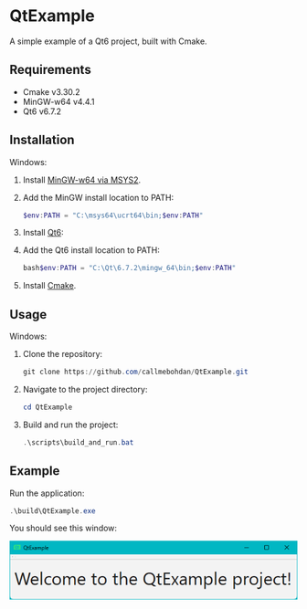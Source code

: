 # QtExample

A simple example of a Qt6 project, built with Cmake.

## Requirements

 - Cmake v3.30.2
 - MinGW-w64 v4.4.1
 - Qt6 v6.7.2

## Installation

Windows:

1. Install [MinGW-w64 via MSYS2](https://code.visualstudio.com/docs/cpp/config-mingw).

2. Add the MinGW install location to PATH:

    ```powershell
    $env:PATH = "C:\msys64\ucrt64\bin;$env:PATH"
    ```

3. Install [Qt6](https://doc.qt.io/qt-6/qt-online-installation.html):

4. Add the Qt6 install location to  PATH:

    ```powershell
    bash$env:PATH = "C:\Qt\6.7.2\mingw_64\bin;$env:PATH"
    ```

5. Install [Cmake](https://cmake.org/download).

## Usage

Windows:

1. Clone the repository:

    ```powershell
    git clone https://github.com/callmebohdan/QtExample.git
    ```

2. Navigate to the project directory:

    ```powershell
    cd QtExample
    ```

3. Build and run the project:

    ```powershell
    .\scripts\build_and_run.bat
    ```

## Example

Run the application:

```powershell
.\build\QtExample.exe
```

You should see this window:

![QtExample](assets/QtExample.png)

